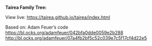 **Tairea Family Tree:**

View live: https://tairea.github.io/tairea/index.html

Based on: Adam Feuer’s code<br/>
https://bl.ocks.org/adamfeuer/042bfa0dde0059e2b288
http://bl.ocks.org/adamfeuer/07a4fb2bf5c52c039e7c5f17cf4d22e5
